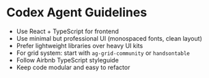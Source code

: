 # Codex Agent Guidelines

- Use React + TypeScript for frontend
- Use minimal but professional UI (monospaced fonts, clean layout)
- Prefer lightweight libraries over heavy UI kits
- For grid system: start with `ag-grid-community` or `handsontable`
- Follow Airbnb TypeScript styleguide
- Keep code modular and easy to refactor
